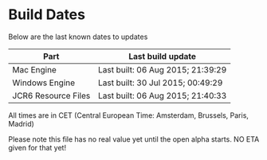 # Build Dates

Below are the last known dates to updates

Part | Last build update
-----|-----
Mac Engine | Last built: 06 Aug 2015; 21:39:29
Windows Engine | Last built: 30 Jul 2015; 00:49:29
JCR6 Resource Files | Last built: 06 Aug 2015; 21:40:33
All times are in CET (Central European Time: Amsterdam, Brussels, Paris, Madrid)


Please note this file has no real value yet until the open alpha starts. NO ETA given for that yet!
